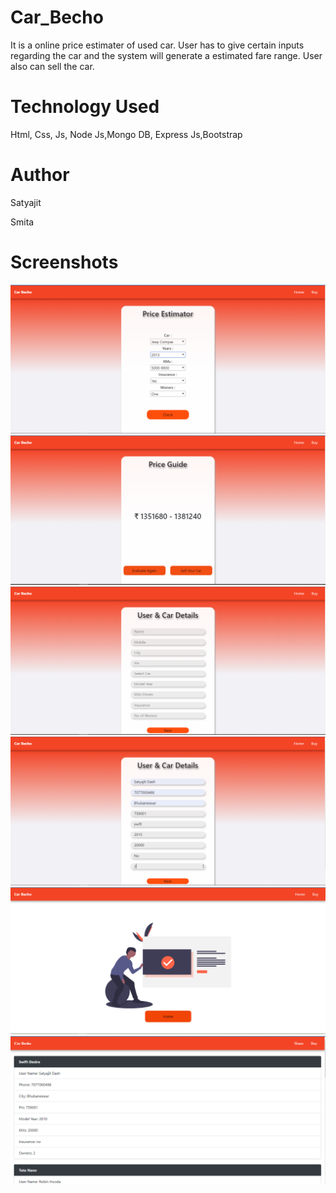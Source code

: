 # Car_Becho
It is a online price estimater of used car. User has to give certain inputs regarding the car and the system will generate a estimated fare range. User also can sell the car.
# Technology Used
Html, Css, Js, Node Js,Mongo DB, Express Js,Bootstrap

# Author
Satyajit

Smita

# Screenshots

![1st Image](Screenshots/carbecho1.PNG)
![2nd Image](Screenshots/carbecho2.PNG)
![3rd Image](Screenshots/carbecho3.PNG)
![4th Image](Screenshots/carbecho4.PNG)
![5th Image](Screenshots/carbecho5.PNG)
![6th Image](Screenshots/carbecho6.PNG)
